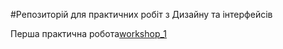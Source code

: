 #Репозиторій для практичних робіт з Дизайну та інтерфейсів

Перша практична робота[workshop_1](https://github.com/Den-St/desing_practice/tree/main/workshop_1)
